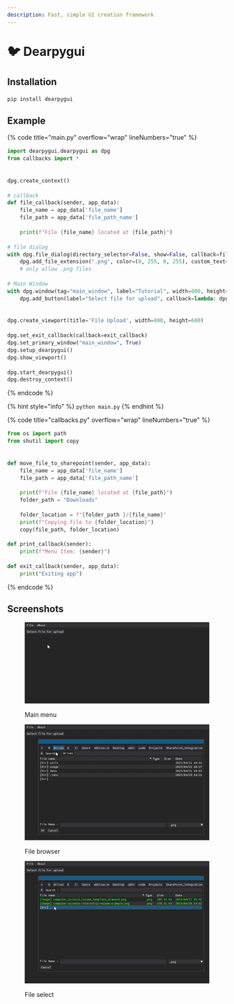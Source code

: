 ```yaml
---
description: Fast, simple UI creation framework
---
```


# 🐦 Dearpygui

## Installation

```bash
pip install dearpygui
```

## Example

{% code title="main.py" overflow="wrap" lineNumbers="true" %}
```python
import dearpygui.dearpygui as dpg
from callbacks import *


dpg.create_context()

# callback
def file_callback(sender, app_data):
    file_name = app_data['file_name']
    file_path = app_data['file_path_name']

    print(f"File {file_name} located at {file_path}")

# file dialog
with dpg.file_dialog(directory_selector=False, show=False, callback=file_callback, id="file_dialog_id", width=700 ,height=400):
    dpg.add_file_extension(".png", color=(0, 255, 0, 255), custom_text="[Image]")
    # only allow .png files

# Main Window    
with dpg.window(tag="main_window", label="Tutorial", width=800, height=300):
    dpg.add_button(label="Select file for upload", callback=lambda: dpg.show_item("file_dialog_id"))


dpg.create_viewport(title='File Upload', width=800, height=600)

dpg.set_exit_callback(callback=exit_callback)
dpg.set_primary_window("main_window", True)
dpg.setup_dearpygui()
dpg.show_viewport()

dpg.start_dearpygui()
dpg.destroy_context()
```
{% endcode %}

{% hint style="info" %}
`python main.py`
{% endhint %}

{% code title="callbacks.py" overflow="wrap" lineNumbers="true" %}
```python
from os import path
from shutil import copy


def move_file_to_sharepoint(sender, app_data):
    file_name = app_data['file_name']
    file_path = app_data['file_path_name']

    print(f"File {file_name} located at {file_path}")
    folder_path = "Downloads"

    folder_location = f"{folder_path }/{file_name}"
    print(f"Copying file to {folder_location}")
    copy(file_path, folder_location)

def print_callback(sender):
    print(f"Menu Item: {sender}")

def exit_callback(sender, app_data):
    print("Exiting app")
```
{% endcode %}

## Screenshots

<figure><img src="../.gitbook/assets/image (31).png" alt=""><figcaption><p>Main menu</p></figcaption></figure>

<figure><img src="../.gitbook/assets/image (56).png" alt=""><figcaption><p>File browser</p></figcaption></figure>

<figure><img src="../.gitbook/assets/image (43).png" alt=""><figcaption><p>File select</p></figcaption></figure>
